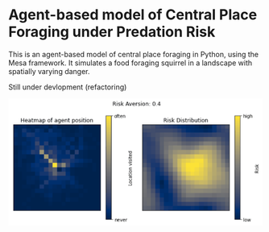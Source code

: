 # Agent-based model of Central Place Foraging under Predation Risk 

This is an agent-based model of central place foraging in Python, using the Mesa framework.
It simulates a food foraging squirrel in a landscape with spatially varying danger.

Still under devlopment (refactoring)

![Animation showing the development of paths with increasing risk aversion of foraging agent](https://github.com/syntheticdinosaur/Central-Place-Foraging/blob/master/docs/images/Simulation.gif)
